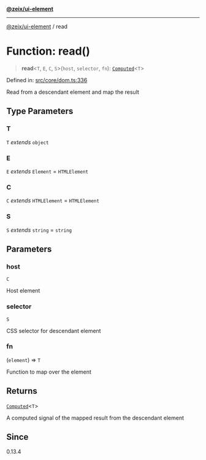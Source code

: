 [**@zeix/ui-element**](../README.md)

***

[@zeix/ui-element](../globals.md) / read

# Function: read()

> **read**\<`T`, `E`, `C`, `S`\>(`host`, `selector`, `fn`): [`Computed`](../type-aliases/Computed.md)\<`T`\>

Defined in: [src/core/dom.ts:336](https://github.com/zeixcom/ui-element/blob/62aded0dfd41b132db684ccc25a7494068f0d957/src/core/dom.ts#L336)

Read from a descendant element and map the result

## Type Parameters

### T

`T` *extends* `object`

### E

`E` *extends* `Element` = `HTMLElement`

### C

`C` *extends* `HTMLElement` = `HTMLElement`

### S

`S` *extends* `string` = `string`

## Parameters

### host

`C`

Host element

### selector

`S`

CSS selector for descendant element

### fn

(`element`) => `T`

Function to map over the element

## Returns

[`Computed`](../type-aliases/Computed.md)\<`T`\>

A computed signal of the mapped result from the descendant element

## Since

0.13.4

